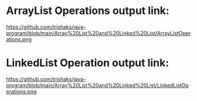 # ArrayList Operations output link:
https://github.com/trishaks/java-program/blob/main/Array%20List%20and%20Linked%20List/ArrayListOperations.png
# LinkedList Operation output link:
https://github.com/trishaks/java-program/blob/main/Array%20List%20and%20Linked%20List/LinkedListOperations.png
